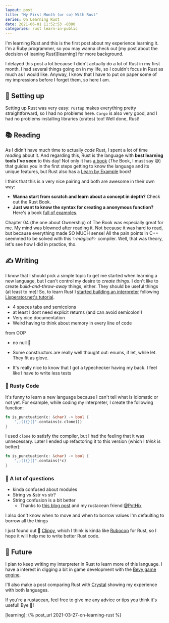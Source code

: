 ```yaml
---
layout: post
title: "My First Month (or so) With Rust"
series: On Learning Rust
date: 2021-06-01 11:52:53 -0300
categories: rust learn-in-public
---
```


I'm learning Rust and this is the first post about my experience learning it. I'm a Ruby programmer,
so you may wanna check out [my post about the decision of leaning Rust][learning] for more
background.

I delayed this post a lot because I didn't actually do a lot of Rust in my first month. I had
several things going on in my life, so I couldn't focus in Rust as much as I would like. Anyway, I
know that I have to put on paper some of my impressions before I forget them, so here I am.

## 🔧 Setting up

Setting up Rust was very easy: `rustup` makes everything pretty straightforward, so I had no problems
here. `Cargo` is also very good, and I had no problems installing libraries (crates) too! Well done,
Rust!

## 📚 Reading

As I didn't have much time to actually *code* Rust, I spent a lot of time _reading_ about it. And
regarding this, Rust is the language with **best learning tools I've seen** to this day! Not only it
has [a book][the-book] (_The_ Book, I must say 😅) that guides you in the first steps getting to
know the language and its unique features, but Rust also has a [Learn by Example][by-example] book!

I think that this is a very nice pairing and both are awesome in their own way:

- **Wanna start from scratch and learn about a concept in depth?** Check out the Rust Book.
- **Just want to know the syntax for creating a anonymous function?** Here's a book [full of
  examples][closures].

Chapter 04 (the one about Ownership) of The Book was especially great for me. My mind was blowned
after reading it. Not because it was hard to read, but because everything made SO MUCH sense! All
the pain points in C++ seemmed to be solved with this ✨_magical_✨ compiler. Well, that was theory,
let's see how I did in practice, tho.

## ✍️ Writing

I know that I should pick a simple topic to get me started when learning a new language, but I can't
control my desire to _create things_. I don't like to create _build-and-throw-away_ things, either.
They should be useful things (at least to me)! So, to learn Rust I [started building an
interpreter][interpreter] following [Lisperator.net's tutorial][tutorial-lang].

- 4 spaces tabs and semicolons
- at least I dont need explicit returns (and can avoid semicolon!)
- Very nice documentation
- Weird having to think about memory in every line of code

from OOP

- no null 🙌
- Some constructors are really well thought out: enums, if let, while let. They fit as glove.

- It's really nice to know that I got a typechecker having my back. I feel like I have to write less tests

### 🦀 Rusty Code

It's funny to learn a new language because I can't tell what is idiomatic or not yet. For example,
while coding my interpreter, I create the following function:

```rust
fn is_punctuation(c: &char) -> bool {
    ",;(){}[]".contains(c.clone())
}
```

I used `clone` to satisfy the compiler, but I had the feeling that it was unnecessary. Later I ended
up refactoring it to this version (which I _think_ is better):

```rust
fn is_punctuation(c: &char) -> bool {
    ",;(){}[]".contains(*c)
}
```

### 🤔 A lot of questions

- kinda confused about modules
- String vs &str vs str?
- String confusion is a bit better
  - Thanks to [this blog post](https://www.brandons.me/blog/why-rust-strings-seem-hard) and my
    rustacean friend [@PotHix](http://github.com/pothix)

I also don't know when to move and when to borrow values I'm defaulting to borrow all the things



I just found out 📎 [Clippy](https://github.com/rust-lang/rust-clippy), which I think is kinda like
[Rubocop][rubocop] for Rust, so I hope it will help me to write better Rust code.

## 🔮 Future

I plan to keep writing my interpreter in Rust to learn more of this language. I have a interest in
digging a bit in game development with the [Bevy game engine](https://bevyengine.org/).

I'll also make a post comparing Rust with [Crystal](https://crystal-lang.org/) showing my experience
with both languages.

If you're a rustacean, feel free to give me any advice or tips you think it's useful! Bye 🦀!

[the-book]: https://doc.rust-lang.org/book/
[by-example]: https://doc.rust-lang.org/rust-by-example/
[closures]: https://doc.rust-lang.org/rust-by-example/fn/closures.html
[interpreter]: https://github.com/MatheusRich/lambda-lang
[tutorial-lang]: http://lisperator.net/pltut/
[rubocop]: https://rubocop.org/
[learning]: {% post_url 2021-03-27-on-learning-rust %}
